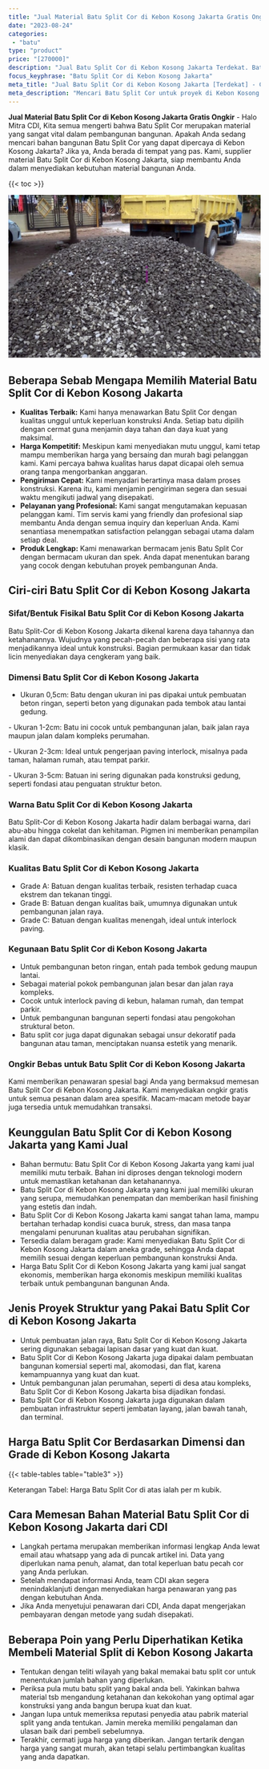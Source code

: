 ```yaml
---
title: "Jual Material Batu Split Cor di Kebon Kosong Jakarta Gratis Ongkir"
date: "2023-08-24"
categories:
 - "batu"
type: "product"
price: "[270000]"
description: "Jual Batu Split Cor di Kebon Kosong Jakarta Terdekat. Batu Split Cor ini sering dipakai dalam proyek konstruksi sebagai campuran beton yang berkualitas dan awet. Kontak kami untuk mendapatkan informasi lebih lanjut."
focus_keyphrase: "Batu Split Cor di Kebon Kosong Jakarta"
meta_title: "Jual Batu Split Cor di Kebon Kosong Jakarta [Terdekat] - CDI"
meta_description: "Mencari Batu Split Cor untuk proyek di Kebon Kosong Jakarta? Kami menawarkan Batu Split Cor berkualitas untuk material cor beton. Dapatkan penawaran terbaik sekarang."
---
```


**Jual Material Batu Split Cor di Kebon Kosong Jakarta Gratis Ongkir** - Halo Mitra CDI, Kita semua mengerti bahwa Batu Split Cor merupakan material  yang sangat vital dalam pembangunan bangunan. Apakah Anda sedang mencari bahan bangunan Batu Split Cor yang dapat dipercaya di Kebon Kosong Jakarta? Jika ya, Anda berada di tempat yang pas. Kami, supplier material Batu Split Cor di Kebon Kosong Jakarta, siap membantu Anda dalam menyediakan kebutuhan material bangunan Anda.

{{< toc >}}

![Jual Material Batu Split Cor di Kebon Kosong Jakarta Gratis Ongkir](/images/batu/batu-split-26.jpg)

## Beberapa Sebab Mengapa Memilih Material Batu Split Cor di Kebon Kosong Jakarta

*   **Kualitas Terbaik:** Kami hanya menawarkan Batu Split Cor dengan kualitas unggul untuk keperluan konstruksi Anda. Setiap batu dipilih dengan cermat guna menjamin daya tahan dan daya kuat yang maksimal.
*   **Harga Kompetitif:** Meskipun kami menyediakan mutu unggul, kami tetap mampu memberikan harga yang bersaing dan murah bagi pelanggan kami. Kami percaya bahwa kualitas harus dapat dicapai oleh semua orang tanpa mengorbankan anggaran.
*   **Pengiriman Cepat:** Kami menyadari berartinya masa dalam proses konstruksi. Karena itu, kami menjamin pengiriman segera dan sesuai waktu mengikuti jadwal yang disepakati.
*   **Pelayanan yang Profesional:** Kami sangat mengutamakan kepuasan pelanggan kami. Tim servis kami yang friendly dan profesional siap membantu Anda dengan semua inquiry dan keperluan Anda. Kami senantiasa menempatkan satisfaction pelanggan sebagai utama dalam setiap deal.
*   **Produk Lengkap:** Kami menawarkan bermacam jenis Batu Split Cor dengan bermacam ukuran dan spek. Anda dapat menentukan barang yang cocok dengan kebutuhan proyek pembangunan Anda.

## Ciri-ciri Batu Split Cor di Kebon Kosong Jakarta

### Sifat/Bentuk Fisikal Batu Split Cor di Kebon Kosong Jakarta

Batu Split-Cor di Kebon Kosong Jakarta dikenal karena daya tahannya dan ketahanannya. Wujudnya yang pecah-pecah dan beberapa sisi yang rata menjadikannya ideal untuk konstruksi. Bagian permukaan kasar dan tidak licin menyediakan daya cengkeram yang baik.

### Dimensi Batu Split Cor di Kebon Kosong Jakarta

- Ukuran 0,5cm: Batu dengan ukuran ini pas dipakai untuk pembuatan beton ringan, seperti beton yang digunakan pada tembok atau lantai gedung.  

\- Ukuran 1-2cm: Batu ini cocok untuk pembangunan jalan, baik jalan raya maupun jalan dalam kompleks perumahan.  

\- Ukuran 2-3cm: Ideal untuk pengerjaan paving interlock, misalnya pada taman, halaman rumah, atau tempat parkir.  

\- Ukuran 3-5cm: Batuan ini sering digunakan pada konstruksi gedung, seperti fondasi atau penguatan struktur beton.

### Warna Batu Split Cor di Kebon Kosong Jakarta

Batu Split-Cor di Kebon Kosong Jakarta hadir dalam berbagai warna, dari abu-abu hingga cokelat dan kehitaman. Pigmen ini memberikan penampilan alami dan dapat dikombinasikan dengan desain bangunan modern maupun klasik.

### Kualitas Batu Split Cor di Kebon Kosong Jakarta

*   Grade A: Batuan dengan kualitas terbaik, resisten terhadap cuaca ekstrem dan tekanan tinggi.
*   Grade B: Batuan dengan kualitas baik, umumnya digunakan untuk pembangunan jalan raya.
*   Grade C: Batuan dengan kualitas menengah, ideal untuk interlock paving.

### Kegunaan Batu Split Cor di Kebon Kosong Jakarta

*   Untuk pembangunan beton ringan, entah pada tembok gedung maupun lantai.
*   Sebagai material pokok pembangunan jalan besar dan jalan raya kompleks.
*   Cocok untuk interlock paving di kebun, halaman rumah, dan tempat parkir.
*   Untuk pembangunan bangunan seperti fondasi atau pengokohan struktural beton.
*   Batu split cor juga dapat digunakan sebagai unsur dekoratif pada bangunan atau taman, menciptakan nuansa estetik yang menarik.

### Ongkir Bebas untuk Batu Split Cor di Kebon Kosong Jakarta

Kami memberikan penawaran spesial bagi Anda yang bermaksud memesan Batu Split Cor di Kebon Kosong Jakarta. Kami menyediakan ongkir gratis untuk semua pesanan dalam area spesifik. Macam-macam metode bayar juga tersedia untuk memudahkan transaksi.

## Keunggulan Batu Split Cor di Kebon Kosong Jakarta yang Kami Jual

*   Bahan bermutu: Batu Split Cor di Kebon Kosong Jakarta yang kami jual memiliki mutu terbaik. Bahan ini diproses dengan teknologi modern untuk memastikan ketahanan dan ketahanannya.
*   Batu Split Cor di Kebon Kosong Jakarta yang kami jual memiliki ukuran yang serupa, memudahkan penempatan dan memberikan hasil finishing yang estetis dan indah.
*   Batu Split Cor di Kebon Kosong Jakarta kami sangat tahan lama, mampu bertahan terhadap kondisi cuaca buruk, stress, dan masa tanpa mengalami penurunan kualitas atau perubahan signifikan.
*   Tersedia dalam beragam grade: Kami menyediakan Batu Split Cor di Kebon Kosong Jakarta dalam aneka grade, sehingga Anda dapat memilih sesuai dengan keperluan pembangunan konstruksi Anda.
*   Harga Batu Split Cor di Kebon Kosong Jakarta yang kami jual sangat ekonomis, memberikan harga ekonomis meskipun memiliki kualitas terbaik untuk pembangunan bangunan Anda.

## Jenis Proyek Struktur yang Pakai Batu Split Cor di Kebon Kosong Jakarta

*   Untuk pembuatan jalan raya, Batu Split Cor di Kebon Kosong Jakarta sering digunakan sebagai lapisan dasar yang kuat dan kuat.
*   Batu Split Cor di Kebon Kosong Jakarta juga dipakai dalam pembuatan bangunan komersial seperti mal, akomodasi, dan flat, karena kemampuannya yang kuat dan kuat.
*   Untuk pembangunan jalan perumahan, seperti di desa atau kompleks, Batu Split Cor di Kebon Kosong Jakarta bisa dijadikan fondasi.
*   Batu Split Cor di Kebon Kosong Jakarta juga digunakan dalam pembuatan infrastruktur seperti jembatan layang, jalan bawah tanah, dan terminal.

## Harga Batu Split Cor Berdasarkan Dimensi dan Grade di Kebon Kosong Jakarta

{{< table-tables table="table3" >}}

Keterangan Tabel: Harga Batu Split Cor di atas ialah per m kubik.

## Cara Memesan Bahan Material Batu Split Cor di Kebon Kosong Jakarta dari CDI

*   Langkah pertama merupakan memberikan informasi lengkap Anda lewat email atau whatsapp yang ada di puncak artikel ini. Data yang diperlukan nama penuh, alamat, dan total keperluan batu pecah cor yang Anda perlukan.
*   Setelah mendapat informasi Anda, team CDI akan segera menindaklanjuti dengan menyediakan harga penawaran yang pas dengan kebutuhan Anda.
*   Jika Anda menyetujui penawaran dari CDI, Anda dapat mengerjakan pembayaran dengan metode yang sudah disepakati.

## Beberapa Poin yang Perlu Diperhatikan Ketika Membeli Material Split di Kebon Kosong Jakarta

*   Tentukan dengan teliti wilayah yang bakal memakai batu split cor untuk menentukan jumlah bahan yang diperlukan.
*   Periksa pula mutu batu split yang bakal anda beli. Yakinkan bahwa material tsb mengandung ketahanan dan kekokohan yang optimal agar konstruksi yang anda bangun berupa kuat dan kuat.
*   Jangan lupa untuk memeriksa reputasi penyedia atau pabrik material split yang anda tentukan. Jamin mereka memiliki pengalaman dan ulasan baik dari pembeli sebelumnya.
*   Terakhir, cermati juga harga yang diberikan. Jangan tertarik dengan harga yang sangat murah, akan tetapi selalu pertimbangkan kualitas yang anda dapatkan.
